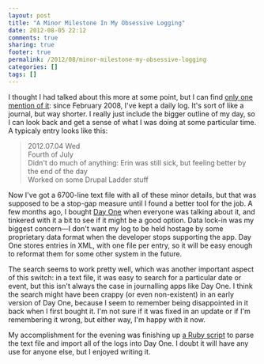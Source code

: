 ```yaml
---
layout: post
title: "A Minor Milestone In My Obsessive Logging"
date: 2012-08-05 22:12
comments: true
sharing: true
footer: true
permalink: /2012/08/minor-milestone-my-obsessive-logging
categories: []
tags: []
---
```

I thought I had talked about this more at some point, but I can find [only one mention of it](/2011/11/i-want-track-everything): since February 2008, I've kept a daily log. It's sort of like a journal, but way shorter. I really just include the bigger outline of my day, so I can look back and get a sense of what I was doing at some particular time. A typicaly entry looks like this:

> 2012.07.04  Wed<br>
> Fourth of July<br>
> Didn't do much of anything: Erin was still sick, but feeling better by the end of the day<br>
> Worked on some Drupal Ladder stuff

Now I've got a 6700-line text file with all of these minor details, but that was supposed to be a stop-gap measure until I found a better tool for the job. A few months ago, I bought [Day One](http://dayoneapp.com/) when everyone was talking about it, and tinkered with it a bit to see if it might be a good option. Data lock-in was my biggest concern—I don't want my log to be held hostage by some proprietary data format when the developer stops supporting the app. Day One stores entries in XML, with one file per entry, so it will be easy enough to reformat them for some other system in the future.

The search seems to work pretty well, which was another important aspect of this switch: in a text file, it was easy to search for a particular date or event, but this isn't always the case in journalling apps like Day One. I think the search might have been crappy (or even non-existent) in an early version of Day One, because I seem to remember being disappointed in it back when I first bought it. I'm not sure if it was fixed in an update or if I'm remembering it wrong, but either way, I'm happy with it now.

My accomplishment for the evening was finishing up [a Ruby script](https://github.com/brockboland/daily_file_parse) to parse the text file and import all of the logs into Day One. I doubt it will have any use for anyone else, but I enjoyed writing it.
